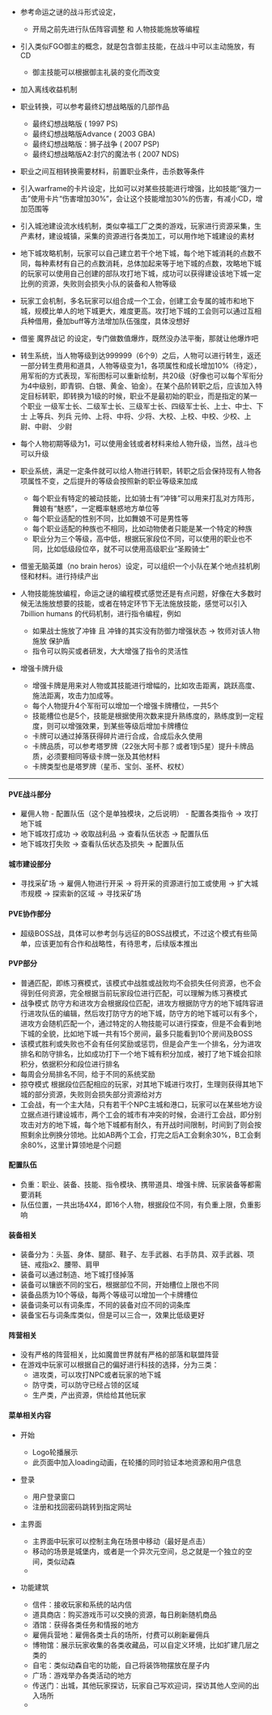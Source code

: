 - 参考命运之谜的战斗形式设定，
    - 开局之前先进行队伍阵容调整 和 人物技能施放等编程

- 引入类似FGO御主的概念，就是包含御主技能，在战斗中可以主动施放，有CD
    - 御主技能可以根据御主礼装的变化而改变

- 加入离线收益机制
- 职业转换，可以参考最终幻想战略版的几部作品
    - 最终幻想战略版 ( 1997 PS)
    - 最终幻想战略版Advance ( 2003 GBA)
    - 最终幻想战略版：狮子战争 ( 2007 PSP)
    - 最终幻想战略版A2:封穴的魔法书 ( 2007 NDS)

- 职业之间互相转换需要材料，前置职业条件，击杀数等条件

- 引入warframe的卡片设定，比如可以对某些技能进行增强，比如技能“强力一击”使用卡片“伤害增加30%”，会让这个技能增加30%的伤害，有减小CD，增加范围等

- 引入城池建设流水线机制，类似幸福工厂之类的游戏，玩家进行资源采集，生产素材，建设城镇，采集的资源进行各类加工，可以用作地下城建设的素材

- 地下城攻略机制，玩家可以自己建立若干个地下城，每个地下城消耗的点数不同，每种素材有自己的点数消耗，总体加起来等于地下城的点数，攻略地下城的玩家可以使用自己创建的部队攻打地下城，成功可以获得建设该地下城一定比例的资源，失败则会损失小队的装备和人物等级

- 玩家工会机制，多名玩家可以组合成一个工会，创建工会专属的城市和地下城，规模比单人的地下城更大，难度更高。攻打地下城的工会则可以通过互相兵种借用，叠加buff等方法增加队伍强度，具体没想好

- 借鉴 魔界战记 的设定，专门做数值爆炸，既然没办法平衡，那就让他爆炸吧

- 转生系统，当人物等级到达999999（6个9）之后，人物可以进行转生，返还一部分转生费用和道具，人物等级变为1，各项属性和成长增加10%（待定），用军衔的方式表现，军衔图标可以重新绘制，共20级（好像也可以每个军衔分为4中级别，即青铜、白银、黄金、铂金）。在某个品阶转职之后，应该加入特定目标转职，即转换为1级的时候，职业不是最初始的职业，而是指定的某一个职业
一级军士长、二级军士长、三级军士长、四级军士长、上士、中士、下士
上等兵、列兵
元帅、上将、中将、少将、大校、上校、中校、少校、上尉、中尉、 少尉

- 每个人物初期等级为1，可以使用金钱或者材料来给人物升级，当然，战斗也可以升级

- 职业系统，满足一定条件就可以给人物进行转职，转职之后会保持现有人物各项属性不变，之后提升的等级会按照新的职业等级来加成
    - 每个职业有特定的被动技能，比如骑士有“冲锋”可以用来打乱对方阵形，舞娘有“魅惑”，一定概率魅惑地方单位等
    - 每个职业适配的性别不同，比如舞娘不可是男性等
    - 每个职业适配的种族也不相同，比如动物使者只能是某一个特定的种族
    - 职业分为三个等级，高中低，根据玩家段位不同，可以使用的职业也不同，比如低级段位卒，就不可以使用高级职业“圣殿骑士”

- 借鉴无脑英雄（no brain heros）设定，可以组织一个小队在某个地点挂机刷怪和材料。进行持续产出

- 人物技能施放编程，命运之谜的编程模式感觉还是有点问题，好像在大多数时候无法施放想要的技能，或者在特定环节下无法施放技能，感觉可以引入7billion humans 的代码机制，进行指令编程，例如
    - 如果战士施放了冲锋 且 冲锋的其实没有防御力增强状态 -> 牧师对该人物施放 保护盾
    - 指令可以购买或者研发，大大增强了指令的灵活性

- 增强卡牌升级
    - 增强卡牌是用来对人物或其技能进行增幅的，比如攻击距离，跳跃高度、施法距离，攻击力加成等。
    - 每个人物提升4个军衔可以增加一个增强卡牌槽位，一共5个
    - 技能槽位也是5个，技能是根据使用次数来提升熟练度的，熟练度到一定程度，则可以增强效果，到某些等级后增加卡牌槽位
    - 卡牌可以通过掉落获得碎片进行合成，合成后永久使用
    - 卡牌品质，可以参考塔罗牌（22张大阿卡那？或者1到5星）提升卡牌品质，必须要相同等级卡牌一张及其他材料
    - 卡牌类型也是塔罗牌（星币、宝剑、圣杯、权杖）



---

#### PVE战斗部分
- 雇佣人物 - 配置队伍（这个是单独模块，之后说明） - 配置各类指令 -> 攻打地下城
- 地下城攻打成功 -> 收取战利品 -> 查看队伍状态 -> 配置队伍
- 地下城攻打失败 ->  查看队伍状态及损失 -> 配置队伍

#### 城市建设部分
- 寻找采矿场 -> 雇佣人物进行开采 -> 将开采的资源进行加工或使用 -> 扩大城市规模 -> 探索新的区域 -> 寻找采矿场

#### PVE协作部分
- 超级BOSS战，具体可以参考剑与远征的BOSS战模式，不过这个模式有些简单，应该更加有合作和战略性，有待思考，后续版本推出

#### PVP部分
- 普通匹配，即练习赛模式，该模式中战胜或战败均不会损失任何资源，也不会得到任何资源，完全根据当前玩家段位进行匹配，可以理解为练习赛模式
- 战争模式 防守方和进攻方会根据段位匹配，进攻方根据防守方的地下城阵容进行进攻队伍的编辑，然后攻打防守方的地下城，防守方的地下城可以有多个，进攻方会随机匹配一个，通过特定的人物技能可以进行探查，但是不会看到地下城的全貌，比如地下城一共有15个房间，最多只能看到10个房间及BOSS
- 该模式胜利或失败也不会有任何奖励或惩罚，但是会产生一个排名，分为进攻排名和防守排名，比如成功打下一个地下城有积分加成，被打了地下城会扣除积分，依据积分和段位进行排名
- 每周会分局排名不同，给于不同的系统奖励
- 掠夺模式 根据段位匹配相应的玩家，对其地下城进行攻打，生理则获得其地下城的部分资源，失败则会损失部分资源给对方
- 工会战，有一个主大陆，只有若干个NPC主城和港口，玩家可以在某些地方设立据点进行建设城市，两个工会的城市有冲突的时候，会进行工会战，即分别攻击对方的地下城，每个地下城都有耐久，有开战时间限制，时间到了则会按照剩余比例换分领地。比如AB两个工会，打完之后A工会剩余30%，B工会剩余80%，这里计算领地是个问题

#### 配置队伍
- 负重：职业、装备、技能、指令模块、携带道具、增强卡牌、玩家装备等都需要消耗
- 队伍位置，一共出场4X4，即16个人物，根据段位不同，有负重上限，负重影响

#### 装备相关
- 装备分为：头盔、身体、腿部、鞋子、左手武器、右手防具、双手武器、项链、戒指x2、腰带、肩甲
- 装备可以通过制造、地下城打怪掉落
- 装备可以镶嵌不同的宝石，根据部位不同，开始槽位上限也不同
- 装备品质为10个等级，每两个等级可以增加一个卡牌槽位
- 装备词条可以有词条库，不同的装备对应不同的词条库
- 装备宝石与词条库类似，但是可以三合一，效果比低级更好

#### 阵营相关
- 没有严格的阵营相关，比如魔兽世界就有严格的部落和联盟阵营
- 在游戏中玩家可以根据自己的偏好进行科技的选择，分为三类：
    - 进攻类，可以攻打NPC或者玩家的地下城
    - 防守类，可以防守已经占领的区域
    - 生产类，产出资源，供给给其他玩家

#### 菜单相关内容
- 开始
    - Logo轮播展示
    - 此页面中加入loading动画，在轮播的同时验证本地资源和用户信息

- 登录
    - 用户登录窗口
    - 注册和找回密码跳转到指定网址

- 主界面
    - 主界面中玩家可以控制主角在场景中移动（最好是点击）
    - 移动的场景是城堡内，或者是一个异次元空间，总之就是一个独立的空间，类似动森
    - 
- 功能建筑
    - 信件：接收玩家和系统的站内信
    - 道具商店：购买游戏币可以交换的资源，每日刷新随机商品
    - 酒馆：获得各类任务和情报的地方
    - 雇佣兵营地：雇佣各类士兵的场所，付费可以刷新雇佣兵
    - 博物馆：展示玩家收集的各类收藏品，可以自定义环境，比如扩建几层之类的
    - 自宅：类似动森自宅的功能，自己将装饰物摆放在屋子内
    - 广场：游戏举办各类活动的地方
    - 传送门：出城，其他玩家探访，玩家自己写欢迎词，探访其他人空间的出入场所
    - 